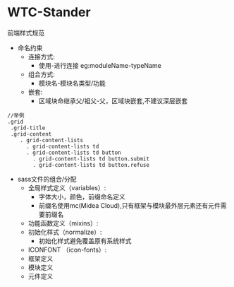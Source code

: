 # WTC-Stander
前端样式规范
* 命名约束
    * 连接方式:
        + 使用-进行连接 eg:moduleName-typeName
    * 组合方式:
        + 模块名-模块名类型/功能
    * 嵌套:
        + 区域块命继承父/祖父-父，区域块嵌套,不建议深层嵌套
````
//举例
.grid
 .grid-title
 .grid-content
    . grid-content-lists
      . grid-content-lists td
      . grid-content-lists td button
        . grid-content-lists td button.submit
        . grid-content-lists td button.refuse
````

* sass文件的组合/分配
    * 全局样式定义（variables）:  
        + 字体大小，颜色，前缀命名定义
        + 前缀名使用mc(Midea Cloud),只有框架与模块最外层元素还有元件需要前缀名    
    * 功能函数定义（mixins）:  
    * 初始化样式（normalize）:  
        + 初始化样式避免覆盖原有系统样式
    * ICONFONT （icon-fonts）:
    * 框架定义
    * 模块定义
    * 元件定义
